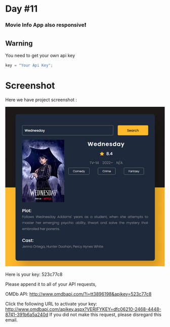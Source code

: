 # Day #11

### Movie Info App  also responsive❗️

## Warning
You need to get your own api key 

```javascript
key = "Your Api Key";
```


# Screenshot
Here we have project screenshot :

![screenshot](screenshot.jpg)

Here is your key: 523c77c8

Please append it to all of your API requests,

OMDb API: http://www.omdbapi.com/?i=tt3896198&apikey=523c77c8

Click the following URL to activate your key: http://www.omdbapi.com/apikey.aspx?VERIFYKEY=dfc06210-2468-4448-8741-391b6a5a240d
If you did not make this request, please disregard this email.
